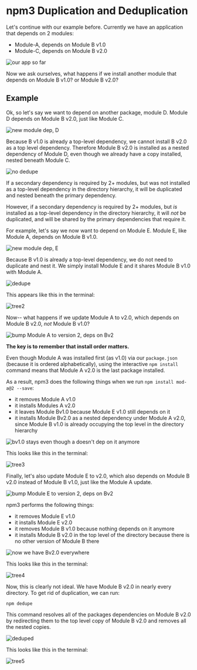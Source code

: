 <!--
title: 04 - npm v3 Duplication
featured: true
-->

# npm3 Duplication and Deduplication

Let's continue with our example before. Currently we have an application
that depends on 2 modules:

  - Module-A, depends on Module B v1.0
  - Module-C, depends on Module B v2.0

![our app so far](/images/appsofar.png)

Now we ask ourselves, what happens if we install another module that depends
on Module B v1.0? or Module B v2.0?

## Example

Ok, so let's say we want to depend on another package, module D. Module D
depends on Module B v2.0, just like Module C.

![new module dep, D](/images/npm3deps5.png)

Because B v1.0 is already a top-level dependency, we cannot install B v2.0
as a top level dependency. Therefore Module B v2.0 is installed as a nested
dependency of Module D, even though we already have a copy installed, nested
beneath Module C.

![no dedupe](/images/npm3deps6.png)

If a secondary dependency is required by 2+ modules, but was not installed as
a top-level dependency in the directory hierarchy, it will be duplicated and
nested beneath the primary dependency.

However, if a secondary dependency is required by 2+ modules, but *is*
installed as a top-level dependency in the directory hierarchy, it will *not*
be duplicated, and will be shared by the primary dependencies that require it.

For example, let's say we now want to depend on Module E. Module E, like Module
A, depends on Module B v1.0.

![new module dep, E](/images/npm3deps7.png)

Because B v1.0 is already a top-level dependency, we do not need to duplicate
and nest it. We simply install Module E and it shares Module B v1.0 with
Module A.

![dedupe](/images/npm3deps8.png)

This appears like this in the terminal:

![tree2](/images/tree2.png)

Now-- what happens if we update Module A to v2.0, which depends on
Module B v2.0, *not* Module B v1.0?

![bump Module A to version 2, deps on Bv2](/images/npm3deps9.png)

**The key is to remember that install order matters.**

Even though Module A was installed first (as v1.0) via our `package.json`
(because it is ordered alphabetically), using the interactive `npm install`
command means that Module A v2.0 is the last package installed.

As a result, npm3 does the following things when we run `npm install mod-a@2 --save`:

- it removes Module A v1.0
- it installs Modules A v2.0
- it leaves Module Bv1.0 because Module E v1.0 still depends on it
- it installs Module Bv2.0 as a nested dependency under Module A v2.0, since 
  Module B v1.0 is already occupying the top level in the directory hierarchy

![bv1.0 stays even though a doesn't dep on it anymore](/images/npm3deps10.png)

This looks like this in the terminal:

![tree3](/images/tree3.png)

Finally, let's also update Module E to v2.0, which also depends on Module B v2.0
instead of Module B v1.0, just like the Module A update.

![bump Module E to version 2, deps on Bv2](/images/npm3deps11.png)

npm3 performs the following things:

- it removes Module E v1.0
- it installs Module E v2.0
- it removes Module B v1.0 because nothing depends on it anymore
- it installs Module B v2.0 in the top level of the directory because there is
  no other version of Module B there

![now we have Bv2.0 everywhere](/images/npm3deps12.png)

This looks like this in the terminal:

![tree4](/images/tree4.png)

Now, this is clearly not ideal. We have Module B v2.0 in nearly every directory.
To get rid of duplication, we can run:

```
npm dedupe
```

This command resolves all of the packages dependencies on Module B v2.0 by
redirecting them to the top level copy of Module B v2.0 and removes all the
nested copies.

![deduped](/images/npm3deps13.png)

This looks like this in the terminal:

![tree5](/images/tree5.png) 
